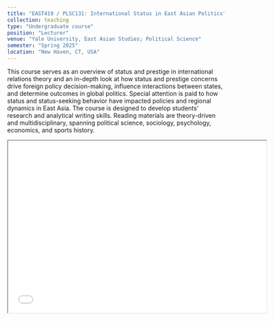 ```yaml
---
title: "EAST419 / PLSC131: International Status in East Asian Politics"
collection: teaching
type: "Undergraduate course"
position: "Lecturer"
venue: "Yale University, East Asian Studies; Political Science"
semester: "Spring 2025"
location: "New Haven, CT, USA"
---
```


This course serves as an overview of status and prestige in international relations theory and an in-depth look at how status and prestige concerns drive foreign policy decision-making, influence interactions between states, and determine outcomes in global politics. Special attention is paid to how status and status-seeking behavior have impacted policies and regional dynamics in East Asia. The course is designed to develop students’ research and analytical writing skills. Reading materials are theory-driven and multidisciplinary, spanning political science, sociology, psychology, economics, and sports history.

<iframe src="/Users/alexandramathieu/Documents/GitHub/academicpages.github.io/files/Mathieu_International Status in East Asian Politics_Syllabus.pdf" width="600" height="400"></iframe>

